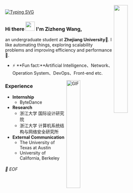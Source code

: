   
<img align="right" src="https://media.giphy.com/media/6yU7IF9L3950A/giphy.gif" width="30%">


[![Typing SVG](https://readme-typing-svg.demolab.com?font=Fira+Code&size=30&pause=1000&color=000000&vCenter=true&width=435&height=30&lines=%3E%3E%3E+print(profile))](https://git.io/typing-svg)

### Hi there <img src="https://raw.githubusercontent.com/iampavangandhi/iampavangandhi/master/gifs/Hi.gif" width="30px"> I'm Zizheng Wang,
an undergraduate student at **Zhejiang University**📖. I like automating things, exploring scalability problems and improving efficiency and performance🚀. 
- ⚡ **Fun fact:**Artificial Intelligence、Network、Operation System、DevOps、Front-end etc.

<img align="right" alt="GIF" src="https://media.giphy.com/media/13HgwGsXF0aiGY/giphy.gif" width="30%"/> 

### Experience
- **Internship**
  - ByteDance
- **Research**
  - 浙江大学 国际设计研究院
  - 浙江大学 计算机系统结构与网络安全研究所
- **External Communication**
  - The University of Texas at Austin
  - University of California, Berkeley

###### 💾 EOF








